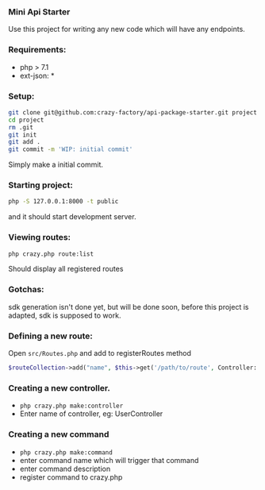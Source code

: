### Mini Api Starter

Use this project for writing any new code which will have any endpoints.

### Requirements:

- php > 7.1
- ext-json: *

### Setup:
```bash
git clone git@github.com:crazy-factory/api-package-starter.git project
cd project
rm .git
git init
git add .
git commit -m 'WIP: initial commit'
```

Simply make a initial commit.

### Starting project:
```bash
php -S 127.0.0.1:8000 -t public
```
and it should start development server.

### Viewing routes:
```bash
php crazy.php route:list
```
Should display all registered routes

### Gotchas:
sdk generation isn't done yet, but will be done soon, before this project is adapted, sdk is supposed to work.

### Defining a new route:
Open `src/Routes.php` and add to registerRoutes method
```php
$routeCollection->add("name", $this->get('/path/to/route', Controller::class, 'methodName'));
```

### Creating a new controller.
- `php crazy.php make:controller`
- Enter name of controller, eg: UserController

### Creating a new command
- `php crazy.php make:command`
- enter command name which will trigger that command
- enter command description
- register command to crazy.php
